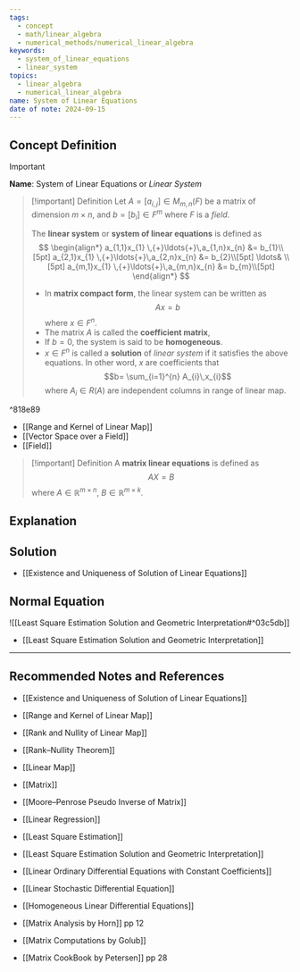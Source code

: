 ```yaml
---
tags:
  - concept
  - math/linear_algebra
  - numerical_methods/numerical_linear_algebra
keywords:
  - system_of_linear_equations
  - linear_system
topics:
  - linear_algebra
  - numerical_linear_algebra
name: System of Linear Equations
date of note: 2024-09-15
---
```


## Concept Definition

>[!important]
>**Name**: System of Linear Equations or *Linear System*

>[!important] Definition
>Let $A = [a_{i,j}] \in M_{m,n}(F)$ be a matrix of dimension $m\times n$, and $b = [b_{i}]\in F^{m}$ where $F$ is a *field*.
>
>The **linear system** or **system of linear equations** is defined as
>$$
>\begin{align*}
> a_{1,1}x_{1} \,{+}\ldots{+}\,a_{1,n}x_{n} &= b_{1}\\[5pt]
> a_{2,1}x_{1} \,{+}\ldots{+}\,a_{2,n}x_{n} &= b_{2}\\[5pt]
> \ldots& \\[5pt]
> a_{m,1}x_{1} \,{+}\ldots{+}\,a_{m,n}x_{n} &= b_{m}\\[5pt]
>\end{align*}
>$$
>- In **matrix compact form**, the linear system can be written as
>$$
>Ax = b
>$$
>where $x\in F^{n}$.
>- The matrix $A$ is called the **coefficient matrix**,
>- If $b = 0$, the system is said to be **homogeneous**.
>- $x\in F^{n}$ is called a **solution** of *linear system* if it satisfies the above equations. In other word, $x$ are coefficients that $$b= \sum_{i=1}^{n} A_{i}\,x_{i}$$ where $A_{i}\in R(A)$ are independent columns in range of linear map.

^818e89

- [[Range and Kernel of Linear Map]]
- [[Vector Space over a Field]]
- [[Field]]

>[!important] Definition
>A **matrix linear equations** is defined as 
>$$
>AX = B
>$$
>where $A\in \mathbb{R}^{m\times n}$, $B\in \mathbb{R}^{m\times k}$.


## Explanation


## Solution

- [[Existence and Uniqueness of Solution of Linear Equations]]

## Normal Equation

![[Least Square Estimation Solution and Geometric Interpretation#^03c5db]]

- [[Least Square Estimation Solution and Geometric Interpretation]]


-----------
##  Recommended Notes and References

- [[Existence and Uniqueness of Solution of Linear Equations]]

- [[Range and Kernel of Linear Map]]
- [[Rank and Nullity of Linear Map]]
- [[Rank–Nullity Theorem]]

- [[Linear Map]]
- [[Matrix]]
- [[Moore–Penrose Pseudo Inverse of Matrix]]
- [[Linear Regression]]
- [[Least Square Estimation]]
- [[Least Square Estimation Solution and Geometric Interpretation]]


- [[Linear Ordinary Differential Equations with Constant Coefficients]]
- [[Linear Stochastic Differential Equation]]
- [[Homogeneous Linear Differential Equations]]



- [[Matrix Analysis by Horn]] pp 12
- [[Matrix Computations by Golub]]
- [[Matrix CookBook by Petersen]] pp 28